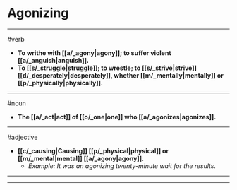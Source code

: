 # Agonizing
---
#verb
- **To writhe with [[a/_agony|agony]]; to suffer violent [[a/_anguish|anguish]].**
- **To [[s/_struggle|struggle]]; to wrestle; to [[s/_strive|strive]] [[d/_desperately|desperately]], whether [[m/_mentally|mentally]] or [[p/_physically|physically]].**
---
#noun
- **The [[a/_act|act]] of [[o/_one|one]] who [[a/_agonizes|agonizes]].**
---
#adjective
- **[[c/_causing|Causing]] [[p/_physical|physical]] or [[m/_mental|mental]] [[a/_agony|agony]].**
	- _Example: It was an agonizing twenty-minute wait for the results._
---
---
